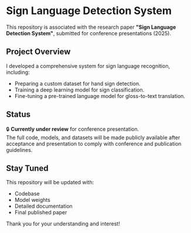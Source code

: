 # Sign Language Detection System

This repository is associated with the research paper **"Sign Language Detection System"**, submitted for conference presentations (2025).

## Project Overview
I developed a comprehensive system for sign language recognition, including:
- Preparing a custom dataset for hand sign detection.
- Training a deep learning model for sign classification.
- Fine-tuning a pre-trained language model for gloss-to-text translation.

## Status
🔒 **Currently under review** for conference presentation.  
The full code, models, and datasets will be made publicly available after acceptance and presentation to comply with conference and publication guidelines.

## Stay Tuned
This repository will be updated with:
- Codebase
- Model weights
- Detailed documentation
- Final published paper

Thank you for your understanding and interest!
